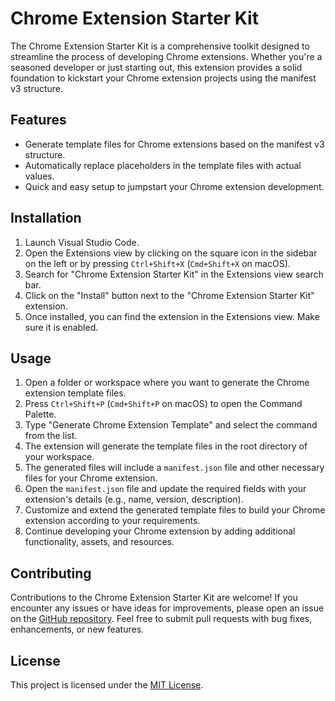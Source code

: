 # Chrome Extension Starter Kit

The Chrome Extension Starter Kit is a comprehensive toolkit designed to streamline the process of developing Chrome extensions. Whether you're a seasoned developer or just starting out, this extension provides a solid foundation to kickstart your Chrome extension projects using the manifest v3 structure.

## Features

- Generate template files for Chrome extensions based on the manifest v3 structure.
- Automatically replace placeholders in the template files with actual values.
- Quick and easy setup to jumpstart your Chrome extension development.

## Installation

1. Launch Visual Studio Code.
2. Open the Extensions view by clicking on the square icon in the sidebar on the left or by pressing `Ctrl+Shift+X` (`Cmd+Shift+X` on macOS).
3. Search for "Chrome Extension Starter Kit" in the Extensions view search bar.
4. Click on the "Install" button next to the "Chrome Extension Starter Kit" extension.
5. Once installed, you can find the extension in the Extensions view. Make sure it is enabled.

## Usage

1. Open a folder or workspace where you want to generate the Chrome extension template files.
2. Press `Ctrl+Shift+P` (`Cmd+Shift+P` on macOS) to open the Command Palette.
3. Type "Generate Chrome Extension Template" and select the command from the list.
4. The extension will generate the template files in the root directory of your workspace.
5. The generated files will include a `manifest.json` file and other necessary files for your Chrome extension.
6. Open the `manifest.json` file and update the required fields with your extension's details (e.g., name, version, description).
7. Customize and extend the generated template files to build your Chrome extension according to your requirements.
8. Continue developing your Chrome extension by adding additional functionality, assets, and resources.

## Contributing

Contributions to the Chrome Extension Starter Kit are welcome! If you encounter any issues or have ideas for improvements, please open an issue on the [GitHub repository](https://github.com/Phantasm0009/Chrome-Extension-Starter-Kit). Feel free to submit pull requests with bug fixes, enhancements, or new features.

## License

This project is licensed under the [MIT License](LICENSE).

